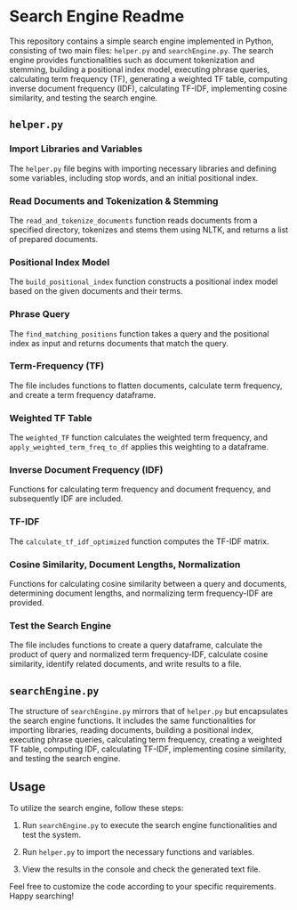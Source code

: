 # Search Engine Readme

This repository contains a simple search engine implemented in Python, consisting of two main files: `helper.py` and `searchEngine.py`. The search engine provides functionalities such as document tokenization and stemming, building a positional index model, executing phrase queries, calculating term frequency (TF), generating a weighted TF table, computing inverse document frequency (IDF), calculating TF-IDF, implementing cosine similarity, and testing the search engine.

## `helper.py`

### Import Libraries and Variables

The `helper.py` file begins with importing necessary libraries and defining some variables, including stop words, and an initial positional index.

### Read Documents and Tokenization & Stemming

The `read_and_tokenize_documents` function reads documents from a specified directory, tokenizes and stems them using NLTK, and returns a list of prepared documents.

### Positional Index Model

The `build_positional_index` function constructs a positional index model based on the given documents and their terms.

### Phrase Query

The `find_matching_positions` function takes a query and the positional index as input and returns documents that match the query.

### Term-Frequency (TF)

The file includes functions to flatten documents, calculate term frequency, and create a term frequency dataframe.

### Weighted TF Table

The `weighted_TF` function calculates the weighted term frequency, and `apply_weighted_term_freq_to_df` applies this weighting to a dataframe.

### Inverse Document Frequency (IDF)

Functions for calculating term frequency and document frequency, and subsequently IDF are included.

### TF-IDF

The `calculate_tf_idf_optimized` function computes the TF-IDF matrix.

### Cosine Similarity, Document Lengths, Normalization

Functions for calculating cosine similarity between a query and documents, determining document lengths, and normalizing term frequency-IDF are provided.

### Test the Search Engine

The file includes functions to create a query dataframe, calculate the product of query and normalized term frequency-IDF, calculate cosine similarity, identify related documents, and write results to a file.

## `searchEngine.py`

The structure of `searchEngine.py` mirrors that of `helper.py` but encapsulates the search engine functions. It includes the same functionalities for importing libraries, reading documents, building a positional index, executing phrase queries, calculating term frequency, creating a weighted TF table, computing IDF, calculating TF-IDF, implementing cosine similarity, and testing the search engine.

## Usage

To utilize the search engine, follow these steps:


1. Run `searchEngine.py` to execute the search engine functionalities and test the system.

2. Run `helper.py` to import the necessary functions and variables.

3. View the results in the console and check the generated text file.

Feel free to customize the code according to your specific requirements. Happy searching!
